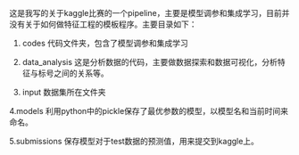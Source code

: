 

这是我写的关于kaggle比赛的一个pipeline，主要是模型调参和集成学习，目前并没有关于如何做特征工程的模板程序。主要目录如下：
1. codes
代码文件夹，包含了模型调参和集成学习

2. data_analysis
这是分析数据的代码，主要做数据探索和数据可视化，分析特征与标号之间的关系等。

3. input
数据集所在文件夹

4.models
利用python中的pickle保存了最优参数的模型，以模型名和当前时间来命名。

5.submissions
保存模型对于test数据的预测值，用来提交到kaggle上。
